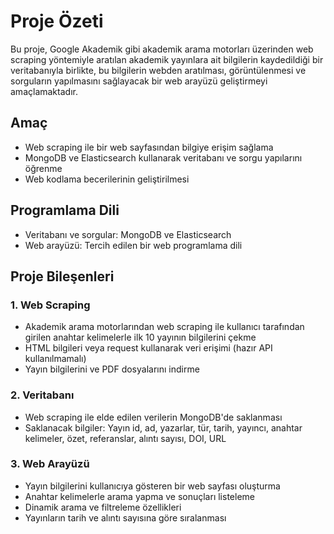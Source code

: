 # Proje Özeti

Bu proje, Google Akademik gibi akademik arama motorları üzerinden web scraping yöntemiyle aratılan akademik yayınlara ait bilgilerin kaydedildiği bir veritabanıyla birlikte, bu bilgilerin webden aratılması, görüntülenmesi ve sorguların yapılmasını sağlayacak bir web arayüzü geliştirmeyi amaçlamaktadır.

## Amaç

- Web scraping ile bir web sayfasından bilgiye erişim sağlama
- MongoDB ve Elasticsearch kullanarak veritabanı ve sorgu yapılarını öğrenme
- Web kodlama becerilerinin geliştirilmesi

## Programlama Dili

- Veritabanı ve sorgular: MongoDB ve Elasticsearch
- Web arayüzü: Tercih edilen bir web programlama dili

## Proje Bileşenleri

### 1. Web Scraping

- Akademik arama motorlarından web scraping ile kullanıcı tarafından girilen anahtar kelimelerle ilk 10 yayının bilgilerini çekme
- HTML bilgileri veya request kullanarak veri erişimi (hazır API kullanılmamalı)
- Yayın bilgilerini ve PDF dosyalarını indirme

### 2. Veritabanı

- Web scraping ile elde edilen verilerin MongoDB'de saklanması
- Saklanacak bilgiler: Yayın id, ad, yazarlar, tür, tarih, yayıncı, anahtar kelimeler, özet, referanslar, alıntı sayısı, DOI, URL

### 3. Web Arayüzü

- Yayın bilgilerini kullanıcıya gösteren bir web sayfası oluşturma
- Anahtar kelimelerle arama yapma ve sonuçları listeleme
- Dinamik arama ve filtreleme özellikleri
- Yayınların tarih ve alıntı sayısına göre sıralanması
